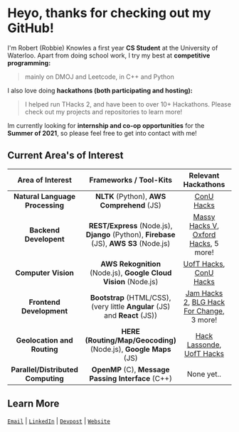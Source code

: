 # Heyo, thanks for checking out my GitHub!

I'm Robert (Robbie) Knowles a first year **CS Student** at the University of Waterloo. Apart from doing school work, I try my best at **competitive programming:**
> mainly on DMOJ and Leetcode, in C++ and Python

I also love doing **hackathons (both participating and hosting):**
> I helped run THacks 2, and have been to over 10+ Hackathons. Please check out my projects and repositories to learn more!

Im currently looking for **internship and co-op opportunities** for the **Summer of 2021**, so please feel free to get into contact with me! 
## Current Area's of Interest 

| Area of Interest                   | Frameworks / Tool-Kits                                                                       | Relevant Hackathons                                                                                                                         |  Relative skill     | 
| :----:                             |    :----:                                                                                    | :----:                                                                                                                                      |     :----:  |
| __Natural Language Processing__    | __NLTK__ (Python), __AWS Comprehend__ (JS)                                                   | [ConU Hacks](https://github.com/rbrtknwls/ConUHacks-text-recognition-server)                                                                | ![50%](https://progress-bar.dev/85)    |
| __Backend Developent__             | __REST/Express__ (Node.js), __Django__ (Python), __Firebase__ (JS), __AWS S3__ (Node.js)     | [Massy Hacks V](https://github.com/rbrtknwls/Student-Dashboard), [Oxford Hacks](https://github.com/rbrtknwls/OxfordHacks-2020), 5 more!     | ![50%](https://progress-bar.dev/70)    |
| __Computer Vision__                | __AWS Rekognition__ (Node.js), __Google Cloud Vision__ (Node.js)                             | [UofT Hacks](https://github.com/rbrtknwls/Credid-UofTHacks7), [ConU Hacks](https://github.com/rbrtknwls/ConUHacks-text-recognition-server)  | ![50%](https://progress-bar.dev/50)    |
| __Frontend Development__           | __Bootstrap__ (HTML/CSS), (very little __Angular__ (JS) and __React__ (JS))                  | [Jam Hacks 2](https://github.com/rbrtknwls/Jamhacks2-Project), [BLG Hack For Change](https://github.com/rbrtknwls/BLGHackForChange), 3 more!| ![50%](https://progress-bar.dev/45)    |
| __Geolocation and Routing__        | __HERE (Routing/Map/Geocoding)__ (Node.js), __Google Maps__ (JS)                             | [Hack Lassonde](https://github.com/EzNav/eznav.github.io), [UofT Hacks](https://github.com/rbrtknwls/Credid-UofTHacks7)                     | ![50%](https://progress-bar.dev/25)    |
| __Parallel/Distributed Computing__ | __OpenMP__ (C), __Message Passing Interface__ (C++)                                          | None yet..                                                                                                                                  | ![50%](https://progress-bar.dev/10)    |



## Learn More
<code>[Email](mailto:r2knowle@uwaterloo.ca)</code> | <code>[LinkedIn](https://www.linkedin.com/in/robbie-knowles/)</code> | <code>[Devpost](https://devpost.com/rbrtknwls?ref_content=user-portfolio&ref_feature=portfolio&ref_medium=global-nav)</code> | <code>[Website](https://rbrtknwls.com/)</code>
